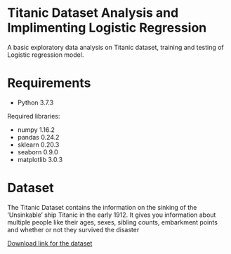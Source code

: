 # Titanic Dataset Analysis and Implimenting Logistic Regression
A basic exploratory data analysis on Titanic dataset, training and testing of Logistic regression model.

# Requirements
- Python 3.7.3

Required libraries:
- numpy 1.16.2
- pandas 0.24.2
- sklearn 0.20.3
- seaborn 0.9.0
- matplotlib 3.0.3

# Dataset
The Titanic Dataset contains the information on the sinking of the ‘Unsinkable’ ship Titanic in the early 1912. It gives you information about multiple people like their ages, sexes, sibling counts, embarkment points and whether or not they survived the disaster

[Download link for the dataset](https://www.kaggle.com/competitions/titanic/data)
